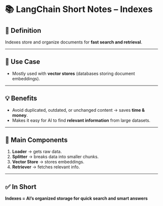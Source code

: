 # 📚 LangChain Short Notes – Indexes

## 📝 Definition

Indexes store and organize documents for **fast search and retrieval**.

---

## 🎯 Use Case

- Mostly used with **vector stores** (databases storing document embeddings).

---

## 💡 Benefits

- Avoid duplicated, outdated, or unchanged content → saves **time & money**.
- Makes it easy for AI to find **relevant information** from large datasets.

---

## 🔑 Main Components

1. **Loader** → gets raw data.
2. **Splitter** → breaks data into smaller chunks.
3. **Vector Store** → stores embeddings.
4. **Retriever** → fetches relevant info.

---

## ✅ In Short

**Indexes = AI’s organized storage for quick search and smart answers**

